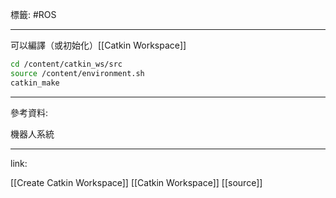 標籤: #ROS 

---

可以編譯（或初始化）[[Catkin Workspace]]

```bash
cd /content/catkin_ws/src
source /content/environment.sh
catkin_make
```

---

參考資料:

機器人系統

---

link:

[[Create Catkin Workspace]]
[[Catkin Workspace]]
[[source]]